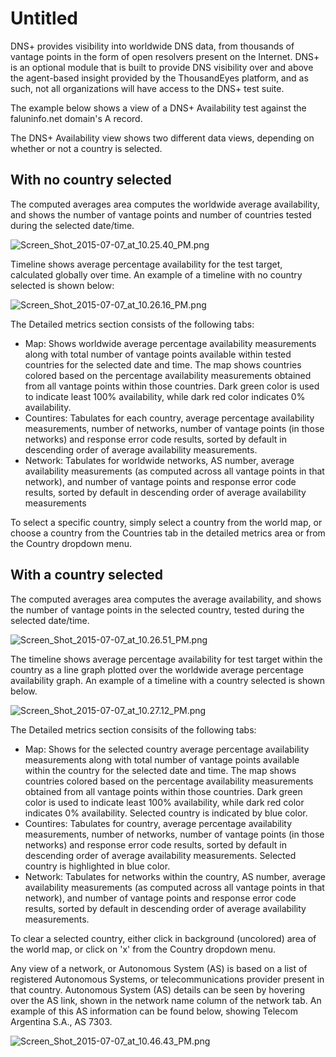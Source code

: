 # Untitled

DNS+ provides visibility into worldwide DNS data, from thousands of vantage points in the form of open resolvers present on the Internet.  DNS+ is an optional module that is built to provide DNS visibility over and above the agent-based insight provided by the ThousandEyes platform, and as such, not all organizations will have access to the DNS+ test suite.  

The example below shows a view of a DNS+ Availability test against the faluninfo.net domain's A record.

The DNS+ Availability view shows two different data views, depending on whether or not a country is selected.

## With no country selected

The computed averages area computes the worldwide average availability, and shows the number of vantage points and number of countries tested during the selected date/time. 

![Screen\_Shot\_2015-07-07\_at\_10.25.40\_PM.png](https://thousandeyes--c.na98.content.force.com/servlet/rtaImage?eid=ka044000000UJh4&feoid=00NE0000006OT0r&refid=0EME0000000DWaW)

  
 Timeline shows average percentage availability for the test target, calculated globally over time. An example of a timeline with no country selected is shown below:  


![Screen\_Shot\_2015-07-07\_at\_10.26.16\_PM.png](https://thousandeyes--c.na98.content.force.com/servlet/rtaImage?eid=ka044000000UJh4&feoid=00NE0000006OT0r&refid=0EME0000000DWaM)

The Detailed metrics section consists of the following tabs:

* Map: Shows worldwide average percentage availability measurements along with total number of vantage points available within tested countries for the selected date and time. The map shows countries colored based on the percentage availability measurements obtained from all vantage points within those countries. Dark green color is used to indicate least 100% availability, while dark red color indicates 0% availability.
* Countires: Tabulates for each country, average percentage availability measurements, number of networks, number of vantage points \(in those networks\) and response error code results, sorted by default in descending order of average availability measurements.
* Network: Tabulates for worldwide networks, AS number, average availability measurements \(as computed across all vantage points in that network\), and number of vantage points and response error code results, sorted by default in descending order of average availability measurements

To select a specific country, simply select a country from the world map, or choose a country from the Countries tab in the detailed metrics area or from the Country dropdown menu.

## With a country selected

The computed averages area computes the average availability, and shows the number of vantage points in the selected country, tested during the selected date/time.

![Screen\_Shot\_2015-07-07\_at\_10.26.51\_PM.png](https://thousandeyes--c.na98.content.force.com/servlet/rtaImage?eid=ka044000000UJh4&feoid=00NE0000006OT0r&refid=0EME0000000DWaZ)

  
 The timeline shows average percentage availability for test target within the country as a line graph plotted over the worldwide average percentage availability graph. An example of a timeline with a country selected is shown below.

![Screen\_Shot\_2015-07-07\_at\_10.27.12\_PM.png](https://thousandeyes--c.na98.content.force.com/servlet/rtaImage?eid=ka044000000UJh4&feoid=00NE0000006OT0r&refid=0EME0000000DWaY)

The Detailed metrics section consisits of the following tabs:

* Map: Shows for the selected country average percentage availability measurements along with total number of vantage points available within the country for the selected date and time. The map shows countries colored based on the percentage availability measurements obtained from all vantage points within those countries. Dark green color is used to indicate least 100% availability, while dark red color indicates 0% availability. Selected country is indicated by blue color.
* Countires: Tabulates for country, average percentage availability measurements, number of networks, number of vantage points \(in those networks\) and response error code results, sorted by default in descending order of average availability measurements. Selected country is highlighted in blue color.
* Network:  Tabulates for networks within the country, AS number, average availability measurements \(as computed across all vantage points in that network\), and number of vantage points and response error code results, sorted by default in descending order of average availability measurements.

To clear a selected country, either click in background \(uncolored\) area of the world map, or click on 'x' from the Country dropdown menu. 

Any view of a network, or Autonomous System \(AS\) is based on a list of registered Autonomous Systems, or telecommunications provider present in that country.  Autonomous System \(AS\) details can be seen by hovering over the AS link, shown in the network name column of the network tab.  An example of this AS information can be found below, showing Telecom Argentina S.A., AS 7303.

![Screen\_Shot\_2015-07-07\_at\_10.46.43\_PM.png](https://thousandeyes--c.na98.content.force.com/servlet/rtaImage?eid=ka044000000UJh4&feoid=00NE0000006OT0r&refid=0EME0000000DWaa)

